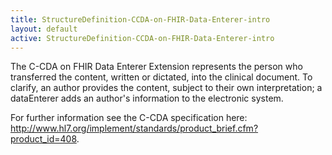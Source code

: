 ```yaml
---
title: StructureDefinition-CCDA-on-FHIR-Data-Enterer-intro
layout: default
active: StructureDefinition-CCDA-on-FHIR-Data-Enterer-intro
---
```


The C-CDA on FHIR Data Enterer Extension represents the person who transferred the content, written or dictated, into the clinical document. To clarify, an author provides the content, subject to their own interpretation; a dataEnterer adds an author's information to the electronic system.

For further information see the C-CDA specification here: http://www.hl7.org/implement/standards/product_brief.cfm?product_id=408.